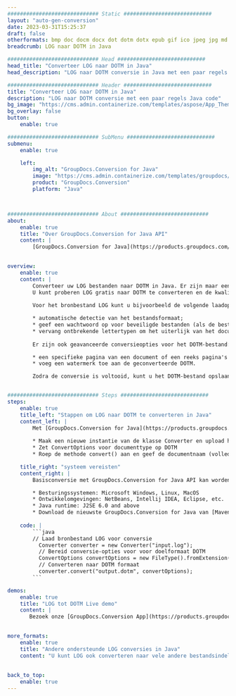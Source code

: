 ```yaml
---
############################# Static ############################
layout: "auto-gen-conversion"
date: 2023-03-31T15:25:37
draft: false
otherformats: bmp doc docm docx dot dotm dotx epub gif ico jpeg jpg md odt ott pdf png psd rtf tex tif tiff txt xps
breadcrumb: LOG naar DOTM in Java

############################# Head ############################
head_title: "Converteer LOG naar DOTM in Java"
head_description: "LOG naar DOTM conversie in Java met een paar regels code. Converteer meer dan 160 bestandsindelingen met de GroupDocs-documentconversie-API voor Java"

############################# Header ############################
title: "Converteer LOG naar DOTM in Java"
description: "LOG naar DOTM conversie met een paar regels Java code"
bg_image: "https://cms.admin.containerize.com/templates/aspose/App_Themes/V3/images/bg/header1.png"
bg_overlay: false
button:
    enable: true

############################# SubMenu ############################
submenu:
    enable: true

    left:
        img_alt: "GroupDocs.Conversion for Java"
        image: "https://cms.admin.containerize.com/templates/groupdocs/images/product-logos/90x90-noborder/groupdocs-conversion-java.png"
        product: "GroupDocs.Conversion"
        platform: "Java"



############################# About ############################
about:
    enable: true
    title: "Over GroupDocs.Conversion for Java API"
    content: |
        [GroupDocs.Conversion for Java](https://products.groupdocs.com/conversion/java/) is een geavanceerde conversie-API voor bestandsindelingen voor het converteren tussen populaire afbeeldings- en documentindelingen zoals Microsoft Office, OpenDocument, PDF, HTML, e-mail, CAD. en nog veel meer met slechts een paar regels code. De native API detecteert automatisch de formaten van de originele documenten en biedt veel opties voor het aanpassen van de geconverteerde documenten. Naast de functie om informatie uit een document te extraheren, ondersteunt het standaard ook het cachen van de conversieresultaten naar de lokale schijf. Elk type cacheopslag kan echter worden ondersteund door de juiste interfaces te implementeren - Amazon S3, Dropbox, Google Drive, Windows Azure, Reddis of andere.
    

overview:
    enable: true
    content: |
        Converteer uw LOG bestanden naar DOTM in Java. Er zijn maar een paar regels Java code nodig op elk platform naar keuze, zoals Windows, Linux, macOS.
        U kunt proberen LOG gratis naar DOTM te converteren en de kwaliteit van de conversieresultaten te evalueren. Naast eenvoudige scripts voor bestandsconversie, kunt u meer geavanceerde opties proberen voor het laden van het LOG-bronbestand en het opslaan van de DOTM-uitvoer. 
        
        Voor het bronbestand LOG kunt u bijvoorbeeld de volgende laadopties gebruiken:

        * automatische detectie van het bestandsformaat;
        * geef een wachtwoord op voor beveiligde bestanden (als de bestandsindeling dit ondersteunt);
        * vervang ontbrekende lettertypen om het uiterlijk van het document te behouden.
        
        Er zijn ook geavanceerde conversieopties voor het DOTM-bestand:

        * een specifieke pagina van een document of een reeks pagina's converteren;
        * voeg een watermerk toe aan de geconverteerde DOTM.

        Zodra de conversie is voltooid, kunt u het DOTM-bestand opslaan in uw lokale bestandspad of in opslag van derden, zoals FTP, Amazon S3, Google Drive, Dropbox enz. Let op - om LOG te converteren tot DOTM, hoeft u geen extra software te installeren, zoals MS Office, Open Office, Adobe Acrobat Reader etc.


############################# Steps ############################
steps:
    enable: true
    title_left: "Stappen om LOG naar DOTM te converteren in Java"
    content_left: |
        Met [GroupDocs.Conversion for Java](https://products.groupdocs.com/conversion/java/) kunnen ontwikkelaars het LOG-bestand eenvoudig converteren naar DOTM met een paar regels code.
        
        * Maak een nieuwe instantie van de klasse Converter en upload het bestand LOG met het volledige pad
        * Zet ConvertOptions voor documenttype op DOTM
        * Roep de methode convert() aan en geef de documentnaam (volledig pad) en formaat (DOTM) door als parameter

    title_right: "systeem vereisten"
    content_right: |
        Basisconversie met GroupDocs.Conversion for Java API kan worden gedaan met slechts een paar regels code. Onze API's worden ondersteund op alle belangrijke platforms en besturingssystemen. Voordat u de onderstaande code uitvoert, moet u ervoor zorgen dat de volgende vereisten op uw systeem zijn geïnstalleerd.

        * Besturingssystemen: Microsoft Windows, Linux, MacOS
        * Ontwikkelomgevingen: NetBeans, Intellij IDEA, Eclipse, etc.
        * Java runtime: J2SE 6.0 and above
        * Download de nieuwste GroupDocs.Conversion for Java van [Maven](https://repository.groupdocs.com/webapp/#/artifacts/browse/tree/General/repo/com/groupdocs/groupdocs-conversion)
         
    code: |
        ```java    
        // Laad bronbestand LOG voor conversie
          Converter converter = new Converter("input.log");
          // Bereid conversie-opties voor voor doelformaat DOTM
          ConvertOptions convertOptions = new FileType().fromExtension("dotm").getConvertOptions();
          // Converteren naar DOTM formaat
          converter.convert("output.dotm", convertOptions);
        ```

demos:
    enable: true
    title: "LOG tot DOTM Live demo"
    content: |
       Bezoek onze [GroupDocs.Conversion App](https://products.groupdocs.app/conversion/family) website en probeer LOG naar DOTM conversie nu. De gratis demo heeft de volgende voordelen:
          

more_formats:
    enable: true
    title: "Andere ondersteunde LOG conversies in Java"
    content: "U kunt LOG ook converteren naar vele andere bestandsindelingen. Zie de lijst hieronder."
       
       
back_to_top:
    enable: true
---
```

